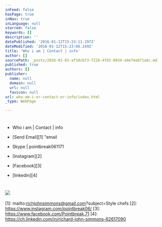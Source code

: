 ```yaml
---
inFeed: false
hasPage: true
inNav: true
inLanguage: null
starred: false
keywords: []
description: ''
datePublished: '2016-01-12T15:23:11.297Z'
dateModified: '2016-01-12T15:23:06.249Z'
title: 'Who i am | Contact | info'
author: []
sourcePath: _posts/2016-01-01-af10cb73-f226-4fd1-8034-a9e74a971a6c.md
published: true
authors: []
publisher:
  name: null
  domain: null
  url: null
  favicon: null
url: who-am-i-or-contact-or-info/index.html
_type: WebPage

---
```

# 

* Who i am | Contact | info

* [][0][Send Email][1] "email  
* Skype | pointbreak061171

* [Instagram][2]

* [Facebook][3]

* [linkedin][4]

# ![](https://the-grid-user-content.s3-us-west-2.amazonaws.com/8d5885ce-8a95-4474-8a8e-24a9de4cc405.jpg)

[0]: href
[1]: mailto:richjohnsimmons@gmail.com?subject=Style chefs
[2]: https://www.instagram.com/pointbreak06/
[3]: https://www.facebook.com/Pointbreak.71
[4]: https://ch.linkedin.com/in/richard-john-simmons-62617090